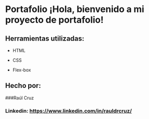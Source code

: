 # Portafolio ¡Hola, bienvenido a mi proyecto de portafolio!

## Herramientas utilizadas:

* HTML

* CSS

* Flex-box

## Hecho por:

###Raúl Cruz

### Linkedin: https://www.linkedin.com/in/rauldrcruz/
